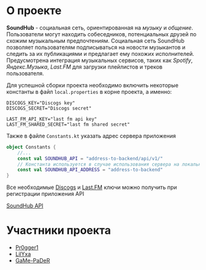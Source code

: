 # О проекте
**SoundHub** - социальная сеть, ориентированная на *музыку* и *общение*.
Пользователи могут находить собеседников, потенциальных друзей по схожим музыкальным предпочтениям.
Социальная сеть SoundHub позволяет пользователям подписываться на новости музыкантов и следить за их публикациями и предлагает ему похожих исполнителей.
Предусмотрена интеграция музыкальных сервисов, таких как *Spotify*, *Яндекс.Музыка*, *Last.FM* для загрузки плейлистов и треков пользователя.

Для успешной сборки проекта необходимо включить некоторые константы в файл `local.properties` в корне проекта, а именно:
```
DISCOGS_KEY="Discogs key"
DISCOGS_SECRET="Discogs secret"

LAST_FM_API_KEY="last fm api key"
LAST_FM_SHARED_SECRET="last fm shared secret"
```
Также в файле `Constants.kt` указать адрес сервера приложения
```kotlin
object Constants {
    //...
    const val SOUNDHUB_API = "address-to-backend/api/v1/"
    // Константа используется в случае использования сервера на локальной машине
    const val SOUNDHUB_API_ADDRESS = "address-to-backend"
}
```

Все необходимые [Discogs](https://www.discogs.com/ru/applications/edit) и [Last.FM](https://www.last.fm/api/accounts?suspend=1) ключи можно получить при регистрации приложения API

[SoundHub API](https://github.com/LilYxa/soundhub-api)
# Участники проекта
- [Pr0gger1](https://github.com/Pr0gger1/)
- [LilYxa](https://github.com/LilYxa)
- [GaMe-PaDeR](https://github.com/GaMe-PaDeR)
